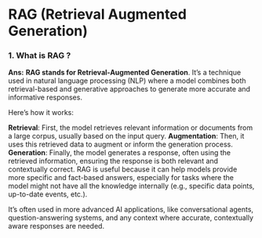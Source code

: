 # RAG (Retrieval Augmented Generation)

### 1. What is RAG ?
**Ans:** **RAG stands for Retrieval-Augmented Generation**. It’s a technique used in natural language processing (NLP) where a model combines both retrieval-based and generative approaches to generate more accurate and informative responses.

Here’s how it works:

**Retrieval**: First, the model retrieves relevant information or documents from a large corpus, usually based on the input query.
**Augmentation**: Then, it uses this retrieved data to augment or inform the generation process.
**Generation**: Finally, the model generates a response, often using the retrieved information, ensuring the response is both relevant and contextually correct.
RAG is useful because it can help models provide more specific and fact-based answers, especially for tasks where the model might not have all the knowledge internally (e.g., specific data points, up-to-date events, etc.).

It’s often used in more advanced AI applications, like conversational agents, question-answering systems, and any context where accurate, contextually aware responses are needed.
